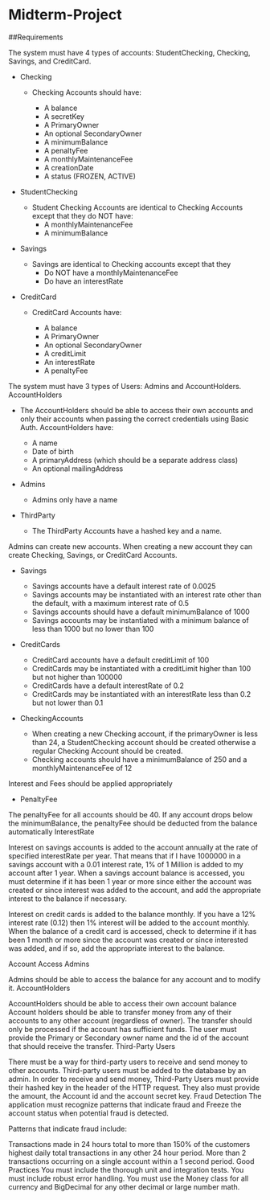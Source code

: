 # Midterm-Project

##Requirements

The system must have 4 types of accounts: StudentChecking, Checking, Savings, and CreditCard.

- Checking
  
    - Checking Accounts should have:

        - A balance
        - A secretKey
        - A PrimaryOwner
        - An optional SecondaryOwner
        - A minimumBalance
        - A penaltyFee
        - A monthlyMaintenanceFee
        - A creationDate
        - A status (FROZEN, ACTIVE)
    
    
 - StudentChecking

    -  Student Checking Accounts are identical to Checking Accounts except that they do NOT have:
        - A monthlyMaintenanceFee
        - A minimumBalance
     
 - Savings

    - Savings are identical to Checking accounts except that they
        - Do NOT have a monthlyMaintenanceFee 
        - Do have an interestRate
    
 - CreditCard

     - CreditCard Accounts have:

        - A balance
        - A PrimaryOwner
        - An optional SecondaryOwner
        - A creditLimit
        - An interestRate
        - A penaltyFee
    
The system must have 3 types of Users: Admins and AccountHolders.
AccountHolders

- The AccountHolders should be able to access their own accounts and only their accounts when passing the correct credentials using Basic Auth. AccountHolders have:

    - A name
    - Date of birth
    - A primaryAddress (which should be a separate address class)
    - An optional mailingAddress
  
- Admins

    - Admins only have a name

- ThirdParty

    - The ThirdParty Accounts have a hashed key and a name.

Admins can create new accounts. When creating a new account they can create Checking, Savings, or CreditCard Accounts.

- Savings

    - Savings accounts have a default interest rate of 0.0025
    - Savings accounts may be instantiated with an interest rate other than the default, with a maximum interest rate of 0.5
    - Savings accounts should have a default minimumBalance of 1000
    - Savings accounts may be instantiated with a minimum balance of less than 1000 but no lower than 100

- CreditCards

    - CreditCard accounts have a default creditLimit of 100
    - CreditCards may be instantiated with a creditLimit higher than 100 but not higher than 100000
    - CreditCards have a default interestRate of 0.2
    - CreditCards may be instantiated with an interestRate less than 0.2 but not lower than 0.1
  
- CheckingAccounts
    - When creating a new Checking account, if the primaryOwner is less than 24, a StudentChecking account should be created otherwise a regular Checking Account should be created.
    - Checking accounts should have a minimumBalance of 250 and a monthlyMaintenanceFee of 12
    
Interest and Fees should be applied appropriately 
- PenaltyFee

The penaltyFee for all accounts should be 40.
If any account drops below the minimumBalance, the penaltyFee should be deducted from the balance automatically
InterestRate

Interest on savings accounts is added to the account annually at the rate of specified interestRate per year. That means that if I have 1000000 in a savings account with a 0.01 interest rate, 1% of 1 Million is added to my account after 1 year. When a savings account balance is accessed, you must determine if it has been 1 year or more since either the account was created or since interest was added to the account, and add the appropriate interest to the balance if necessary.

Interest on credit cards is added to the balance monthly. If you have a 12% interest rate (0.12) then 1% interest will be added to the account monthly. When the balance of a credit card is accessed, check to determine if it has been 1 month or more since the account was created or since interested was added, and if so, add the appropriate interest to the balance.

Account Access
Admins

Admins should be able to access the balance for any account and to modify it.
AccountHolders

AccountHolders should be able to access their own account balance
Account holders should be able to transfer money from any of their accounts to any other account (regardless of owner). The transfer should only be processed if the account has sufficient funds. The user must provide the Primary or Secondary owner name and the id of the account that should receive the transfer.
Third-Party Users

There must be a way for third-party users to receive and send money to other accounts.
Third-party users must be added to the database by an admin.
In order to receive and send money, Third-Party Users must provide their hashed key in the header of the HTTP request. They also must provide the amount, the Account id and the account secret key.
Fraud Detection
The application must recognize patterns that indicate fraud and Freeze the account status when potential fraud is detected.

Patterns that indicate fraud include:

Transactions made in 24 hours total to more than 150% of the customers highest daily total transactions in any other 24 hour period.
More than 2 transactions occurring on a single account within a 1 second period.
Good Practices
You must include the thorough unit and integration tests.
You must include robust error handling.
You must use the Money class for all currency and BigDecimal for any other decimal or large number math.